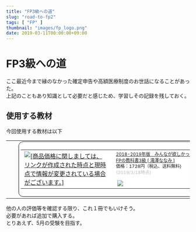 ```yaml
---
title: "FP3級への道"
slug: "road-to-fp2"
tags: [ "FP" ]
thumbnail: "images/fp_logo.png"
date: 2019-03-11T00:00:00+09:00
---
```


# FP3級への道

ここ最近今まで縁のなかった確定申告や高額医療制度のお世話になることがあった。  
上記のこともあり知識として必要だと感じため、学習しその記録を残しておく。

## 使用する教材

今回使用する教材は以下

<table border="0" cellpadding="0" cellspacing="0"><tr><td><p style="font-size:12px;line-height:1.4em;margin:5px;word-wrap:break-word"></p></td><td><div style="border:1px solid #000000;border-radius:.75rem;background-color:#FFFFFF;width:504px;margin:0px;padding:5px;text-align:center;overflow:hidden;"><table><tr><td style="width:240px"><a href="https://hb.afl.rakuten.co.jp/hgc/181a658b.90ca9f5c.181a658c.d64ef0de/?pc=https%3A%2F%2Fitem.rakuten.co.jp%2Fbook%2F15459211%2F&m=http%3A%2F%2Fm.rakuten.co.jp%2Fbook%2Fi%2F19116132%2F&link_type=picttext&ut=eyJwYWdlIjoiaXRlbSIsInR5cGUiOiJwaWN0dGV4dCIsInNpemUiOiIyNDB4MjQwIiwibmFtIjoxLCJuYW1wIjoicmlnaHQiLCJjb20iOjEsImNvbXAiOiJsZWZ0IiwicHJpY2UiOjEsImJvciI6MSwiY29sIjowLCJiYnRuIjowfQ%3D%3D" target="_blank" rel="nofollow noopener noreferrer" style="word-wrap:break-word;"  ><img src="https://hbb.afl.rakuten.co.jp/hgb/181a658b.90ca9f5c.181a658c.d64ef0de/?me_id=1213310&item_id=19116132&m=https%3A%2F%2Fthumbnail.image.rakuten.co.jp%2F%400_mall%2Fbook%2Fcabinet%2F5855%2F9784813275855.jpg%3F_ex%3D80x80&pc=https%3A%2F%2Fthumbnail.image.rakuten.co.jp%2F%400_mall%2Fbook%2Fcabinet%2F5855%2F9784813275855.jpg%3F_ex%3D240x240&s=240x240&t=picttext" border="0" style="margin:2px" alt="[商品価格に関しましては、リンクが作成された時点と現時点で情報が変更されている場合がございます。]" title="[商品価格に関しましては、リンクが作成された時点と現時点で情報が変更されている場合がございます。]"></a></td><td style="vertical-align:top;width:248px;"><p style="font-size:12px;line-height:1.4em;text-align:left;margin:0px;padding:2px 6px;word-wrap:break-word"><a href="https://hb.afl.rakuten.co.jp/hgc/181a658b.90ca9f5c.181a658c.d64ef0de/?pc=https%3A%2F%2Fitem.rakuten.co.jp%2Fbook%2F15459211%2F&m=http%3A%2F%2Fm.rakuten.co.jp%2Fbook%2Fi%2F19116132%2F&link_type=picttext&ut=eyJwYWdlIjoiaXRlbSIsInR5cGUiOiJwaWN0dGV4dCIsInNpemUiOiIyNDB4MjQwIiwibmFtIjoxLCJuYW1wIjoicmlnaHQiLCJjb20iOjEsImNvbXAiOiJsZWZ0IiwicHJpY2UiOjEsImJvciI6MSwiY29sIjowLCJiYnRuIjowfQ%3D%3D" target="_blank" rel="nofollow noopener noreferrer" style="word-wrap:break-word;"  >2018-2019年版　みんなが欲しかった！　FPの教科書3級 [ 滝澤ななみ ]</a><br><span >価格：1728円（税込、送料無料)</span> <span style="color:#BBB">(2019/3/18時点)</span></p><div style="margin:10px;"><a href="https://hb.afl.rakuten.co.jp/hgc/181a658b.90ca9f5c.181a658c.d64ef0de/?pc=https%3A%2F%2Fitem.rakuten.co.jp%2Fbook%2F15459211%2F&m=http%3A%2F%2Fm.rakuten.co.jp%2Fbook%2Fi%2F19116132%2F&link_type=picttext&ut=eyJwYWdlIjoiaXRlbSIsInR5cGUiOiJwaWN0dGV4dCIsInNpemUiOiIyNDB4MjQwIiwibmFtIjoxLCJuYW1wIjoicmlnaHQiLCJjb20iOjEsImNvbXAiOiJsZWZ0IiwicHJpY2UiOjEsImJvciI6MSwiY29sIjowLCJiYnRuIjowfQ%3D%3D" target="_blank" rel="nofollow noopener noreferrer" style="word-wrap:break-word;"  ><img src="https://static.affiliate.rakuten.co.jp/makelink/rl.svg" style="float:left;max-height:27px;width:auto;margin-top:0"></a><a href="https://hb.afl.rakuten.co.jp/hgc/181a658b.90ca9f5c.181a658c.d64ef0de/?pc=https%3A%2F%2Fitem.rakuten.co.jp%2Fbook%2F15459211%2F%3Fscid%3Daf_pc_bbtn&m=http%3A%2F%2Fm.rakuten.co.jp%2Fbook%2Fi%2F19116132%2F%3Fscid%3Daf_pc_bbtn&link_type=picttext&ut=eyJwYWdlIjoiaXRlbSIsInR5cGUiOiJwaWN0dGV4dCIsInNpemUiOiIyNDB4MjQwIiwibmFtIjoxLCJuYW1wIjoicmlnaHQiLCJjb20iOjEsImNvbXAiOiJsZWZ0IiwicHJpY2UiOjEsImJvciI6MSwiY29sIjowLCJiYnRuIjowfQ==" target="_blank" rel="nofollow noopener noreferrer" style="word-wrap:break-word;"  ></a></div></td><tr></table></div></td></tr></table>

他の人の評価等を確認する限り、これ１冊でもいけそう。  
必要があれば追加で購入する。  
とりあえず、5月の受験を目指す。
